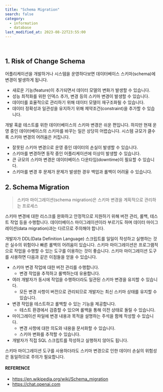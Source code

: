 ```yaml
---
title: "Schema Migration"
search: false
category:
  - information
  - database
last_modified_at: 2023-08-22T23:55:00
---
```


<br/>

## 1. Risk of Change Schema 

어플리케이션을 개발하거나 시스템을 운영하다보면 데이터베이스 스키마(schema)에 변경이 발생하게 됩니다. 

* 새로운 기능(feature)이 추가되면서 데이터 모델의 변화가 발생할 수 있습니다.
* 성능 최적화를 위한 인덱스 추가, 변경 등의 스키마 변경이 발생할 수 있습니다.
* 데이터를 효율적으로 관리하기 위해 데이터 모델이 재구조화될 수 있습니다. 
* 데이터 정확성과 일관성을 유지하기 위해 제약조건(constraint)을 추가할 수 있습니다. 

개발 혹읕 테스트를 위한 데이터베이스의 스키마 변경은 쉬운 편입니다. 
하지만 현재 운영 중인 데이터베이스의 스키마를 바꾸는 일은 상당히 어렵습니다. 
시스템 규모가 클수록 스키마 변경의 어려움은 커집니다. 

* 잘못된 스키마 변경으로 운영 중인 데이터의 손실이 발생할 수 있습니다.
* 스키마를 변경하면 동작 중인 어플리케이션에 이상이 발생할 수 있습니다.
* 큰 규모의 스키마 변경은 데이터베이스 다운타임(downtime)이 필요할 수 있습니다.
* 스키마를 변경 후 문제가 문제가 발생한 경우 백업과 롤백이 어려울 수 있습니다.

## 2. Schema Migration

> 스키마 마이그레이션(schema migration)은 스키마 변경을 계획적으로 관리하는 프로세스

스키마 변경에 대한 리스크를 완화하고 안정적으로 지원하기 위해 버전 관리, 롤백, 테스트 작업 등을 수행합니다. 
데이터베이스 마이그레이션이라 부르기도 하며 데이터 마이그레이션(data migration)과는 다르므로 주의해야 합니다. 

개발자가 DDL(Data Definition Language) 스크립트를 일일이 작성하고 실행하는 것은 실수의 위험이나 빠른 롤백의 어려움이 있습니다. 
스키마 마이그레이션은 프로그램적으로 작업을 수행할 수 있는 도구를 이용하는 것이 좋습니다. 
스키마 마이그레이션 도구를 사용하면 다음과 같은 이점들을 얻을 수 있습니다. 

* 스키마 변경 작업에 대한 버전 관리를 수행합니다.
    * 변경 작업을 추적하고 롤백하는데 유용합니다.
* 여러 개발자가 동시에 작업을 수행하더라도 일관된 스키마 변경을 유지할 수 있습니다.
    * 모든 변경 사항이 버전으로 관리되므로 개발자는 최신 스키마 상태를 유지할 수 있습니다.
* 변경 작업을 테스트하고 롤백할 수 있는 기능을 제공합니다.
    * 테스트 환경에서 검증할 수 있으며 롤백을 통해 이전 상태로 돌릴 수 있습니다.
* 마이그레이션 파일에 변경 내용과 목적을 설명하는 주석을 함께 작성할 수 있습니다.   
    * 변경 사항에 대한 의도와 내용을 문서화할 수 있습니다.
    * 스키마 변화를 추적할 수 있습니다.
* 개발자가 직접 SQL 스크립트를 작성하고 실행하지 않아도 됩니다.

스키마 마이그레이션 도구를 사용하더라도 스키마 변경으로 인한 데이터 손실의 위험성은 동일하므로 주의가 필요합니다. 

#### REFERENCE

* <https://en.wikipedia.org/wiki/Schema_migration>
* <https://chat.openai.com>